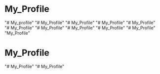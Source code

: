# My_Profile
"# My_profile" 
"# My_Profile" 
"# My_Profile" 
"# My_Profile" 
"# My_Profile" 
"# My_Profile" 
"# My_Profile" 
"# My_Profile" 
"# My_Profile" 
"# My_Profile" 
"My_Profile" 
# My_Profile
"# My_Profile" 
"# My_Profile" 
